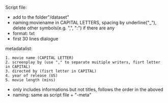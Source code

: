 Script file:

+ add to the folder"/dataset"
+ naming:moviename in CAPITAL LETTERS, spacing by underline("_"), delete other symbols(e.g. ",", ":") if there are any
+ format: txt
+ first 30 lines dialogue


metadatalist:
```
1. movie name (CAPITAL LETTER)
2. screenplay by (use "," to separate muitiple writers, fisrt letter in CAPITAL)
3. directed by (fisrt letter in CAPITAL)
4. year of release (US)
5. movie length (mins)
```
+ only includes informations but not titles, follows the order in the aboved
+ naming: same as script file + "-meta"
